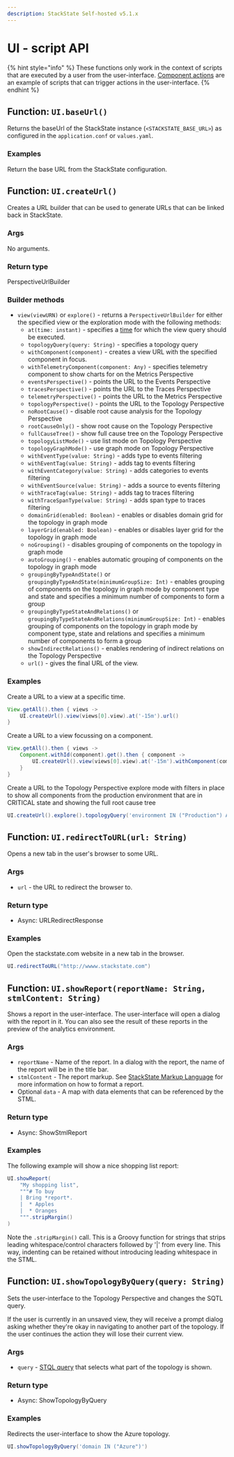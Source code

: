 ```yaml
---
description: StackState Self-hosted v5.1.x 
---
```


# UI - script API

{% hint style="info" %}
These functions only work in the context of scripts that are executed by a user from the user-interface. [Component actions](../../../../configure/topology/component_actions.md) are an example of scripts that can trigger actions in the user-interface.
{% endhint %}

## Function: `UI.baseUrl()`

Returns the baseUrl of the StackState instance (`<STACKSTATE_BASE_URL>`) as configured in the `application.conf` or `values.yaml`.

### Examples

Return the base URL from the StackState configuration.

## Function: `UI.createUrl()`

Creates a URL builder that can be used to generate URLs that can be linked back in StackState.

### Args

No arguments.

### Return type

PerspectiveUrlBuilder

### Builder methods

* `view(viewURN)` or `explore()` - returns a `PerspectiveUrlBuilder` for either the specified view or the exploration mode with the following methods:
  * `at(time: instant)` -  specifies a [time](time.md) for which the view query should be executed.
  * `topologyQuery(query: String)` - specifies a topology query
  * `withComponent(component)` - creates a view URL with the specified component in focus.
  * `withTelemetryComponent(component: Any)` - specifies telemetry component to show charts for on the Metrics Perspective
  * `eventsPerspective()` - points the URL to the Events Perspective
  * `tracesPerspective()` - points the URL to the Traces Perspective
  * `telemetryPerspective()` - points the URL to the Metrics Perspective 
  * `topologyPerspective()` - points the URL to the Topology Perspective
  * `noRootCause()` - disable root cause analysis for the Topology Perspective
  * `rootCauseOnly()` - show root cause on the Topology Perspective
  * `fullCauseTree()` - show full cause tree on the Topology Perspective
  * `topologyListMode()` - use list mode on Topology Perspective
  * `topologyGraphMode()` - use graph mode on Topology Perspective
  * `withEventType(value: String)` - adds type to events filtering
  * `withEventTag(value: String)` - adds tag to events filtering
  * `withEventCategory(value: String)` - adds categories to events filtering
  * `withEventSource(value: String)` - adds a source to events filtering
  * `withTraceTag(value: String)` - adds tag to traces filtering
  * `withTraceSpanType(value: String)` - adds span type to traces filtering
  * `domainGrid(enabled: Boolean)` - enables or disables domain grid for the topology in graph mode
  * `layerGrid(enabled: Boolean)` - enables or disables layer grid for the topology in graph mode
  * `noGrouping()` - disables grouping of components on the topology in graph mode
  * `autoGrouping()` - enables automatic grouping of components on the topology in graph mode
  * `groupingByTypeAndState()` or `groupingByTypeAndState(minimumGroupSize: Int)` - enables grouping of components on the topology in graph mode by component type and state and specifies a minimum number of components to form a group
  * `groupingByTypeStateAndRelations()` or `groupingByTypeStateAndRelations(minimumGroupSize: Int)` - enables grouping of components on the topology in graph mode by component type, state and relations and specifies a minimum number of components to form a group
  * `showIndirectRelations()` - enables rendering of indirect relations on the Topology Perspective
  * `url()` - gives the final URL of the view.

### Examples

Create a URL to a view at a specific time.

```groovy
View.getAll().then { views ->
    UI.createUrl().view(views[0].view).at('-15m').url()
}
```

Create a URL to a view focussing on a component.

```groovy
View.getAll().then { views ->
    Component.withId(component).get().then { component ->
        UI.createUrl().view(views[0].view).at('-15m').withComponent(component).url()
    }
}
```

Create a URL to the Topology Perspective explore mode with filters in place to show all components from the production environment that are in CRITICAL state and showing the full root cause tree

```groovy
UI.createUrl().explore().topologyQuery('environment IN ("Production") AND healthstate IN ("CRITICAL")').fullCauseTree().url()
```

## Function: `UI.redirectToURL(url: String)`

Opens a new tab in the user's browser to some URL.

### Args

* `url` - the URL to redirect the browser to.

### Return type

* Async: URLRedirectResponse

### Examples

Open the stackstate.com website in a new tab in the browser.

```groovy
UI.redirectToURL("http://wwww.stackstate.com")
```

## Function: `UI.showReport(reportName: String, stmlContent: String)`

Shows a report in the user-interface. The user-interface will open a dialog with the report in it. You can also see the result of these reports in the preview of the analytics environment.

### Args

* `reportName` - Name of the report. In a dialog with the report, the name of the report will be in the title bar.
* `stmlContent` - The report markup. See [StackState Markup Language](../../stml/) for more information on how to format a report.
* Optional `data` - A map with data elements that can be referenced by the STML.

### Return type

* Async: ShowStmlReport

### Examples

The following example will show a nice shopping list report:

```groovy
UI.showReport(
    "My shopping list",
    """# To buy
    | Bring *report*.
    |  * Apples
    |  * Oranges
    """.stripMargin()
)
```

Note the `.stripMargin()` call. This is a Groovy function for strings that strips leading whitespace/control characters followed by '\|' from every line. This way, indenting can be retained without introducing leading whitespace in the STML.

## Function: `UI.showTopologyByQuery(query: String)`

Sets the user-interface to the Topology Perspective and changes the SQTL query.

If the user is currently in an unsaved view, they will receive a prompt dialog asking whether they're okay in navigating to another part of the topology. If the user continues the action they will lose their current view.

### Args

* `query` - [STQL query](../../stql_reference.md) that selects what part of the topology is shown.

### Return type

* Async: ShowTopologyByQuery

### Examples

Redirects the user-interface to show the Azure topology.

```groovy
UI.showTopologyByQuery('domain IN ("Azure")')
```

